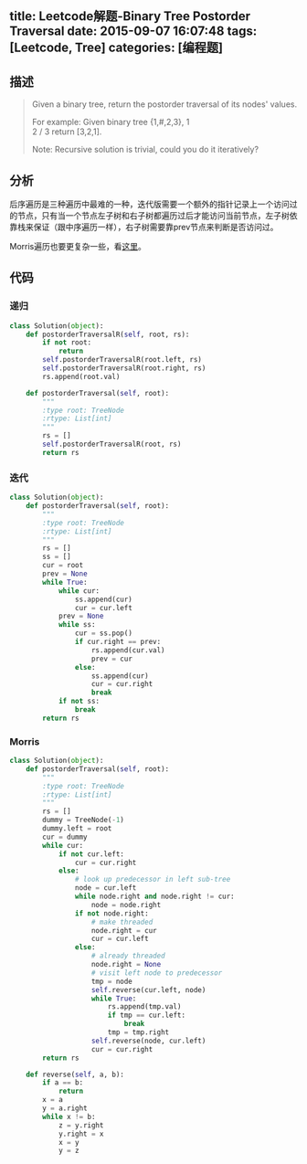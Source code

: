 title: Leetcode解题-Binary Tree Postorder Traversal
date: 2015-09-07 16:07:48
tags: [Leetcode, Tree]
categories: [编程题]
---

## 描述
> Given a binary tree, return the postorder traversal of its nodes' values.
>
> For example:
> Given binary tree {1,#,2,3},
>    1
>     \
>      2
>     /
>    3
> return [3,2,1].
>
> Note: Recursive solution is trivial, could you do it iteratively?

## 分析
后序遍历是三种遍历中最难的一种，迭代版需要一个额外的指针记录上一个访问过的节点，只有当一个节点左子树和右子树都遍历过后才能访问当前节点，左子树依靠栈来保证（跟中序遍历一样），右子树需要靠prev节点来判断是否访问过。

Morris遍历也要更复杂一些，看[这里][1]。

## 代码
### 递归
```python
class Solution(object):
    def postorderTraversalR(self, root, rs):
        if not root:
            return
        self.postorderTraversalR(root.left, rs)
        self.postorderTraversalR(root.right, rs)
        rs.append(root.val)

    def postorderTraversal(self, root):
        """
        :type root: TreeNode
        :rtype: List[int]
        """
        rs = []
        self.postorderTraversalR(root, rs)
        return rs
```

### 迭代
```python
class Solution(object):
    def postorderTraversal(self, root):
        """
        :type root: TreeNode
        :rtype: List[int]
        """
        rs = []
        ss = []
        cur = root
        prev = None
        while True:
            while cur:
                ss.append(cur)
                cur = cur.left
            prev = None
            while ss:
                cur = ss.pop()
                if cur.right == prev:
                    rs.append(cur.val)
                    prev = cur
                else:
                    ss.append(cur)
                    cur = cur.right
                    break
            if not ss:
                break
        return rs
```

### Morris
```python
class Solution(object):
    def postorderTraversal(self, root):
        """
        :type root: TreeNode
        :rtype: List[int]
        """
        rs = []
        dummy = TreeNode(-1)
        dummy.left = root
        cur = dummy
        while cur:
            if not cur.left:
                cur = cur.right
            else:
                # look up predecessor in left sub-tree
                node = cur.left
                while node.right and node.right != cur:
                    node = node.right
                if not node.right:
                    # make threaded
                    node.right = cur
                    cur = cur.left
                else:
                    # already threaded
                    node.right = None
                    # visit left node to predecessor
                    tmp = node
                    self.reverse(cur.left, node)
                    while True:
                        rs.append(tmp.val)
                        if tmp == cur.left:
                            break
                        tmp = tmp.right
                    self.reverse(node, cur.left)
                    cur = cur.right
        return rs

    def reverse(self, a, b):
        if a == b:
            return
        x = a
        y = a.right
        while x != b:
            z = y.right
            y.right = x
            x = y
            y = z
```

[1]: http://www.cnblogs.com/AnnieKim/archive/2013/06/15/MorrisTraversal.html
